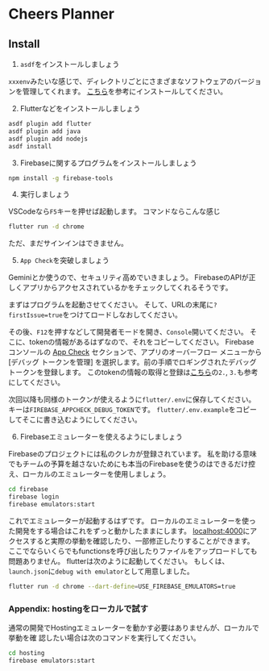 # Cheers Planner

## Install
1. `asdf`をインストールしましょう

`xxxenv`みたいな感じで、ディレクトリごとにさまざまなソフトウェアのバージョンを管理してくれます。
[こちら](https://asdf-vm.com/ja-jp/guide/getting-started.html)を参考にインストールしてください。


2. Flutterなどをインストールしましょう
```sh
asdf plugin add flutter
asdf plugin add java
asdf plugin add nodejs
asdf install
```

3. Firebaseに関するプログラムをインストールしましょう
```sh
npm install -g firebase-tools
```

4. 実行しましょう

VSCodeなら`F5`キーを押せば起動します。
コマンドならこんな感じ
```sh
flutter run -d chrome
```
ただ、まだサインインはできません。

5. `App Check`を突破しましょう

Geminiとか使うので、セキュリティ高めでいきましょう。
FirebaseのAPIが正しくアプリからアクセスされているかをチェックしてくれるそうです。

まずはプログラムを起動させてください。
そして、URLの末尾に`?firstIssue=true`をつけてロードしなおしてください。

その後、`F12`を押すなどして開発者モードを開き、`Console`開いてください。
そこに、tokenの情報があるはずなので、それをコピーしてください。
Firebase コンソールの [App Check](https://console.firebase.google.com/project/cheers-planner/appcheck/apps?hl=ja) セクションで、アプリのオーバーフロー メニューから [デバッグ トークンを管理] を選択します。前の手順でロギングされたデバッグ トークンを登録します。
このtokenの情報の取得と登録は[こちら](https://firebase.google.com/docs/app-check/flutter/debug-provider?hl=ja#web)の`2.`, `3.`も参考にしてください。

次回以降も同様のトークンが使えるように`flutter/.env`に保存してください。
キーは`FIREBASE_APPCHECK_DEBUG_TOKEN`です。
`flutter/.env.example`をコピーしてそこに書き込むようにしてください。

6. Firebaseエミュレーターを使えるようにしましょう

Firebaseのプロジェクトには私のクレカが登録されています。
私を助ける意味でもチームの予算を越さないためにも本当のFirebaseを使うのはできるだけ控え、ローカルのエミュレーターを使用しましょう。
```sh
cd firebase
firebase login
firebase emulators:start
```
これでエミュレーターが起動するはずです。
ローカルのエミュレーターを使った開発をする場合はこれをずっと動かしたままにします。
[localhost:4000](localhost:4000)にアクセスすると実際の挙動を確認したり、一部修正したりすることができます。
ここでならいくらでもfunctionsを呼び出したりファイルをアップロードしても問題ありません。
flutterは次のように起動してください。
もしくは、`launch.json`に`debug with emulator`として用意しました。
```sh
flutter run -d chrome --dart-define=USE_FIREBASE_EMULATORS=true
```

### Appendix: hostingをローカルで試す

通常の開発でHostingエミュレーターを動かす必要はありませんが、ローカルで挙動を確
認したい場合は次のコマンドを実行してください。

```sh
cd hosting
firebase emulators:start
```